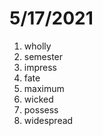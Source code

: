 # 5/17/2021

1. wholly
2. semester
3. impress
4. fate
5. maximum
6. wicked
7. possess
8. widespread
